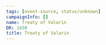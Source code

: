 ```yaml
---
tags: [event-source, status/unknown]
campaignInfo: []
name: Treaty of Valarin
DR: 1430
title: Treaty of Valarin
---
```


